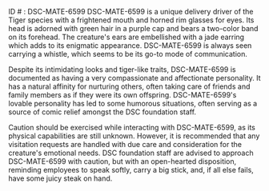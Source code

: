ID # : DSC-MATE-6599
DSC-MATE-6599 is a unique delivery driver of the Tiger species with a frightened mouth and horned rim glasses for eyes. Its head is adorned with green hair in a purple cap and bears a two-color band on its forehead. The creature's ears are embellished with a jade earring which adds to its enigmatic appearance. DSC-MATE-6599 is always seen carrying a whistle, which seems to be its go-to mode of communication.

Despite its intimidating looks and tiger-like traits, DSC-MATE-6599 is documented as having a very compassionate and affectionate personality. It has a natural affinity for nurturing others, often taking care of friends and family members as if they were its own offspring. DSC-MATE-6599's lovable personality has led to some humorous situations, often serving as a source of comic relief amongst the DSC foundation staff.

Caution should be exercised while interacting with DSC-MATE-6599, as its physical capabilities are still unknown. However, it is recommended that any visitation requests are handled with due care and consideration for the creature's emotional needs. DSC foundation staff are advised to approach DSC-MATE-6599 with caution, but with an open-hearted disposition, reminding employees to speak softly, carry a big stick, and, if all else fails, have some juicy steak on hand.